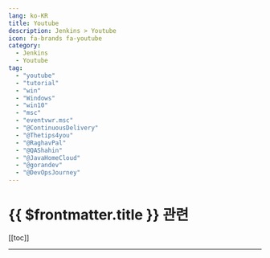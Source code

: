 ```yaml
---
lang: ko-KR
title: Youtube
description: Jenkins > Youtube
icon: fa-brands fa-youtube
category:
  - Jenkins
  - Youtube
tag: 
  - "youtube"
  - "tutorial"
  - "win"
  - "Windows"
  - "win10"
  - "msc"
  - "eventvwr.msc"
  - "@ContinuousDelivery"
  - "@Thetips4you"
  - "@RaghavPal"
  - "@QAShahin"
  - "@JavaHomeCloud"
  - "@gorandev"
  - "@DevOpsJourney"
---
```


# {{ $frontmatter.title }} 관련

[[toc]]

---

<MyYouTubeItems jsonName="yu-ContinuousDelivery" /><!-- Continuous Delivery -->
<MyYouTubeItems jsonName="yu-Thetips4you" /><!-- Thetips4you -->
<MyYouTubeItems jsonName="yu-RaghavPal" /><!-- Automation Step by Step -->
<MyYouTubeItems jsonName="yu-QAShahin" /><!-- QAShahin -->
<MyYouTubeItems jsonName="yu-JavaHomeCloud" /><!-- Java Home Cloud -->
<MyYouTubeItems jsonName="yu-gorandev" /><!-- Goran Vasić -->
<MyYouTubeItems jsonName="yu-DevOpsJourney" /><!-- DevOps Journey -->
<MyYouTubeItems jsonName="yu-MrDevOps" /><!-- Mr. DevOps -->
<MyYouTubeItems jsonName="yu-kantancoding" /><!-- Kantan Coding -->
<MyYouTubeItems jsonName="yu-ProgrammingKnowledge" /><!-- ProgrammingKnowledge -->

<TagLinks />
